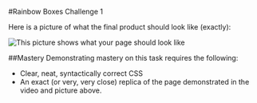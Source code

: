 #Rainbow Boxes Challenge 1

Here is a picture of what the final product should look like (exactly):

![This picture shows what your page should look like](https://raw.github.com/christensenacademy/christensen-academy/master/modules/css-layouts/challenges/rainbow-boxes-challenge-1.png)

##Mastery
Demonstrating mastery on this task requires the following:
* Clear, neat, syntactically correct CSS
* An exact (or very, very close) replica of the page demonstrated in the video and picture above.